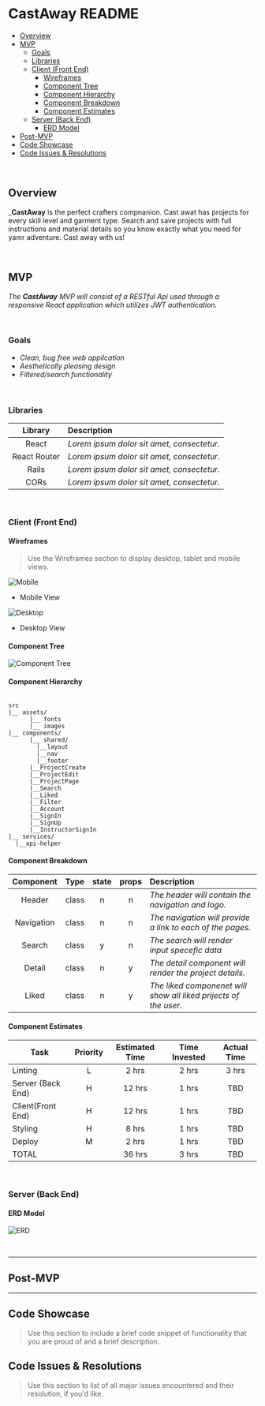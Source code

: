 # CastAway README <!-- omit in toc -->


- [Overview](#overview)
- [MVP](#mvp)
  - [Goals](#goals)
  - [Libraries](#libraries)
  - [Client (Front End)](#client-front-end)
    - [Wireframes](#wireframes)
    - [Component Tree](#component-tree)
    - [Component Hierarchy](#component-hierarchy)
    - [Component Breakdown](#component-breakdown)
    - [Component Estimates](#component-estimates)
  - [Server (Back End)](#server-back-end)
    - [ERD Model](#erd-model)
- [Post-MVP](#post-mvp)
- [Code Showcase](#code-showcase)
- [Code Issues & Resolutions](#code-issues--resolutions)

<br>

## Overview

_**CastAway** is the perfect crafters compnanion. Cast awat has projects for every skill level and garment type. Search and save projects with full instructions and material details so you know exactly what you need for yamr adventure. Cast away with us!


<br>

## MVP

_The **CastAway** MVP will consist of a RESTful Api used through a responsive React application which utilizes JWT authentication._

<br>

### Goals

- _Clean, bug free web appilcation_
- _Aesthetically pleasing design_
- _Filtered/search functionality_

<br>

### Libraries


|     Library      | Description                                |
| :--------------: | :----------------------------------------- |
|      React       | _Lorem ipsum dolor sit amet, consectetur._ |
|   React Router   | _Lorem ipsum dolor sit amet, consectetur._ |
| Rails | _Lorem ipsum dolor sit amet, consectetur._ |
|     CORs      | _Lorem ipsum dolor sit amet, consectetur._ |

<br>

### Client (Front End)

#### Wireframes

> Use the Wireframes section to display desktop, tablet and mobile views.

![Mobile](https://i.imgur.com/5bzhCS9.png)

- Mobile View

![Desktop](https://i.imgur.com/yae9I6e.png)

- Desktop View


#### Component Tree

![Component Tree](https://i.imgur.com/NljoRgl.png)

#### Component Hierarchy


``` structure

src
|__ assets/
      |__ fonts
      |__ images
|__ components/
      |__ shared/
        |__layout
        |__nav
        |__footer
      |__ProjectCreate
      |__ProjectEdit
      |__ProjectPage
      |__Search
      |__Liked
      |__Filter
      |__Account
      |__SignIn
      |__SignUp
      |__InstructorSignIn
|__ services/
  |__api-helper

```

#### Component Breakdown


|  Component   |    Type    | state | props | Description                                                      |
| :----------: | :--------: | :---: | :---: | :--------------------------------------------------------------- |
|    Header    |   class    |   n   |   n   | _The header will contain the navigation and logo._               |
|  Navigation  |   class    |   n   |   n   | _The navigation will provide a link to each of the pages._       |
|    Search    |   class    |   y   |   n   | _The search will render input specefic data_      |
| Detail  |   class    |   n   |   y   | _The detail component will render the project details._                 |
|   Liked    |   class    |   n   |   y   | _The liked componenet will show all liked prijects of the user._ |

#### Component Estimates


| Task                | Priority | Estimated Time | Time Invested | Actual Time |
| ------------------- | :------: | :------------: | :-----------: | :---------: |
| Linting    |    L     |     2 hrs      |     2 hrs     |    3 hrs    |
| Server (Back End) |    H     |     12 hrs      |     1 hrs     |     TBD     |
| Client(Front End) |    H     |     12 hrs      |     1 hrs     |     TBD     |
| Styling |    H     |     8 hrs      |     1 hrs     |     TBD     |
| Deploy |    M     |     2 hrs      |     1 hrs     |     TBD     |
| TOTAL               |          |     36 hrs      |     3 hrs     |     TBD     |


<br>

### Server (Back End)

#### ERD Model

![ERD](https://i.imgur.com/PaRCTwQ.png)


<br>

***

## Post-MVP



***

## Code Showcase

> Use this section to include a brief code snippet of functionality that you are proud of and a brief description.

## Code Issues & Resolutions

> Use this section to list of all major issues encountered and their resolution, if you'd like.